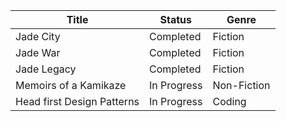 
| Title | Status | Genre |
| ---- | ---- | ---- |
| Jade City | Completed | Fiction |
| Jade War | Completed | Fiction |
| Jade Legacy | Completed | Fiction |
| Memoirs of a Kamikaze | In Progress | Non-Fiction |
| Head first Design Patterns | In Progress | Coding |

